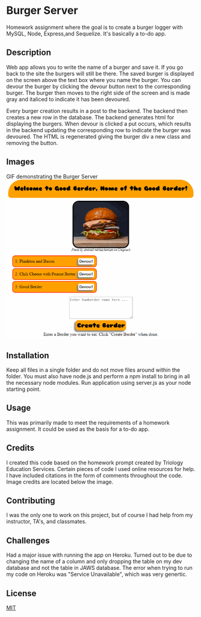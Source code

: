 # Burger Server
Homework assignment where the goal is to create a burger logger with MySQL, Node, Express,and Sequelize. It's basically a to-do app.

## Description 
Web app allows you to write the name of a burger and save it. If you go back to the site the burgers will still be there. The saved burger is displayed on the screen above the text box where you name the burger. You can devour the burger by clicking the devour button next to the corresponding burger. The burger then moves to the right side of the screen and is made gray and italiced to indicate it has been devoured.

Every burger creation results in a post to the backend. The backend then creates a new row in the database. The backend generates html for displaying the burgers. When devour is clicked a put occurs, which results in the backend updating the corresponding row to indicate the burger was devoured. The HTML is regenerated giving the burger div a new class and removing the button.

## Images
GIF demonstrating the Burger Server
![animation of Burger Server being used](./public/images/burger_server.gif)

## Installation 
Keep all files in a single folder and do not move files around within the folder. You must also have node.js and perform a npm install to bring in all the necessary node modules. Run application using server.js as your node starting point.

## Usage 
This was primarily made to meet the requirements of a homework assignment. It could be used as the basis for a to-do app.

## Credits 
I created this code based on the homework prompt created by Triology Education Services. Certain pieces of code I used online resources for help. I have included citations in the form of comments throughout the code. Image credits are located below the image.

## Contributing 
I was the only one to work on this project, but of course I had help from my instructor, TA's, and classmates.

## Challenges
Had a major issue with running the app on Heroku. Turned out to be due to changing the name of a column and only dropping the table on my dev database and not the table in JAWS database. The error when trying to run my code on Heroku was "Service Unavailable", which was very genertic. 

## License
[MIT](https://choosealicense.com/licenses/mit/)
